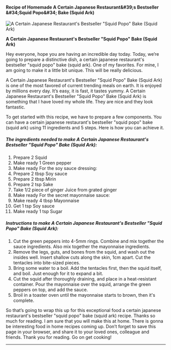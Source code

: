             

#### Recipe of Homemade A Certain Japanese Restaurant&amp;#39;s Bestseller &amp;#34;Squid Popo&amp;#34; Bake (Squid Ark)

![A Certain Japanese Restaurant's Bestseller &quot;Squid Popo&quot; Bake (Squid Ark)](https://img-global.cpcdn.com/recipes/5237889049821184/751x532cq70/a-certain-japanese-restaurants-bestseller-squid-popo-bake-squid-ark-recipe-main-photo.jpg)

**A Certain Japanese Restaurant's Bestseller &quot;Squid Popo&quot; Bake (Squid Ark)**

Hey everyone, hope you are having an incredible day today. Today, we’re going to prepare a distinctive dish, a certain japanese restaurant's bestseller "squid popo" bake (squid ark). One of my favorites. For mine, I am going to make it a little bit unique. This will be really delicious.

A Certain Japanese Restaurant's Bestseller "Squid Popo" Bake (Squid Ark) is one of the most favored of current trending meals on earth. It is enjoyed by millions every day. It’s easy, it is fast, it tastes yummy. A Certain Japanese Restaurant's Bestseller "Squid Popo" Bake (Squid Ark) is something that I have loved my whole life. They are nice and they look fantastic.

To get started with this recipe, we have to prepare a few components. You can have a certain japanese restaurant's bestseller "squid popo" bake (squid ark) using 11 ingredients and 5 steps. Here is how you can achieve it.

##### The ingredients needed to make A Certain Japanese Restaurant's Bestseller "Squid Popo" Bake (Squid Ark):

1.  Prepare 2 Squid
2.  Make ready 1 Green pepper
3.  Make ready For the soy sauce dressing:
4.  Prepare 2 tbsp Soy sauce
5.  Prepare 2 tbsp Mirin
6.  Prepare 2 tsp Sake
7.  Take 1/2 piece of ginger Juice from grated ginger
8.  Make ready For the secret mayonnaise sauce:
9.  Make ready 4 tbsp Mayonnaise
10.  Get 1 tsp Soy sauce
11.  Make ready 1 tsp Sugar

##### Instructions to make A Certain Japanese Restaurant's Bestseller "Squid Popo" Bake (Squid Ark):

1.  Cut the green peppers into 4-5mm rings. Combine and mix together the sauce ingredients. Also mix together the mayonnaise ingredients.
2.  Remove the legs, guts, and bones from the squid, and wash out the insides well. Insert shallow cuts along the skin, 1cm apart. Cut the tentacles into bite-sized pieces.
3.  Bring some water to a boil. Add the tentacles first, then the squid itself, and boil. Just enough for it to expand a bit.
4.  Cut the squid after thoroughly draining, and place in a heat-resistant container. Pour the mayonnaise over the squid, arrange the green peppers on top, and add the sauce.
5.  Broil in a toaster oven until the mayonnaise starts to brown, then it's complete.

So that’s going to wrap this up for this exceptional food a certain japanese restaurant's bestseller "squid popo" bake (squid ark) recipe. Thanks so much for reading. I am sure that you will make this at home. There is gonna be interesting food in home recipes coming up. Don’t forget to save this page in your browser, and share it to your loved ones, colleague and friends. Thank you for reading. Go on get cooking!

* * *